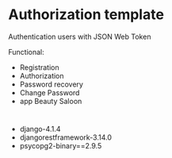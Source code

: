 # Authorization template

Authentication users with JSON Web Token

Functional:
- Registration
- Authorization
- Password recovery
- Change Password
- app Beauty Saloon
#
- django-4.1.4 
- djangorestframework-3.14.0
- psycopg2-binary==2.9.5